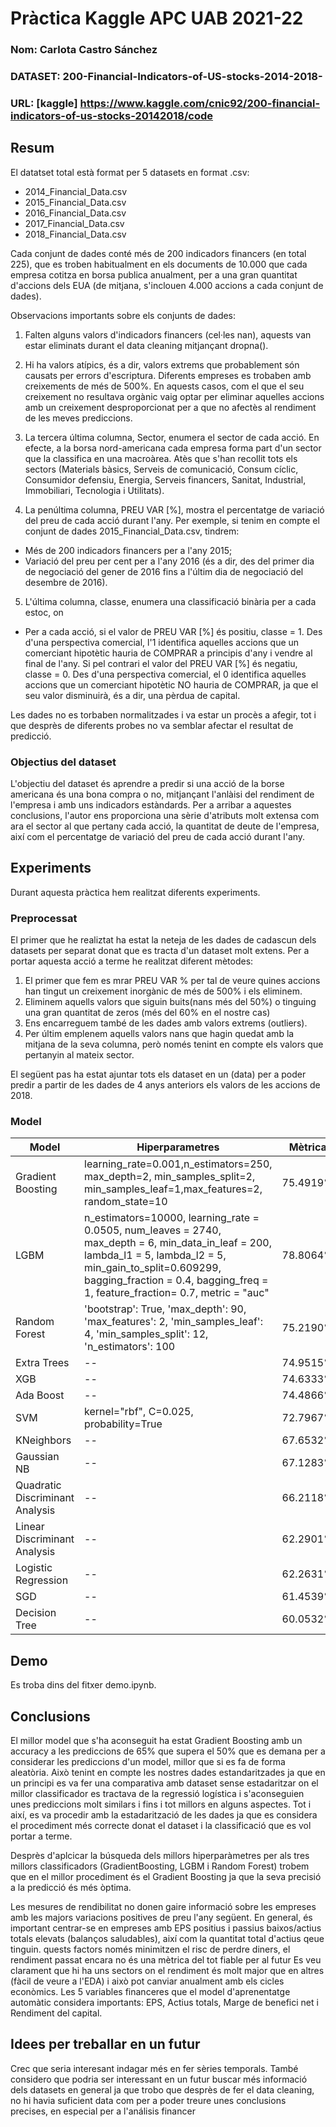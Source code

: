 # Pràctica Kaggle APC UAB 2021-22
### Nom: Carlota Castro Sánchez
### DATASET: 200-Financial-Indicators-of-US-stocks-2014-2018-
### URL: [kaggle] https://www.kaggle.com/cnic92/200-financial-indicators-of-us-stocks-20142018/code
## Resum
El datatset total està format per 5 datasets en format .csv:
- 2014_Financial_Data.csv
- 2015_Financial_Data.csv
- 2016_Financial_Data.csv
- 2017_Financial_Data.csv
- 2018_Financial_Data.csv

Cada conjunt de dades conté més de 200 indicadors financers (en total 225), que es troben habitualment en els documents de 10.000 que cada empresa cotitza en borsa publica anualment, per a una gran quantitat d'accions dels EUA (de mitjana, s'inclouen 4.000 accions a cada conjunt de dades).

Observacions importants sobre els conjunts de dades:

1. Falten alguns valors d'indicadors financers (cel·les nan), aquests van estar eliminats durant el data cleaning mitjançant dropna().

2. Hi ha valors atípics, és a dir, valors extrems que probablement són causats per errors d'escriptura. Diferents empreses es trobaben amb creixements de més de 500%. En aquests casos, com el que el seu creixement no resultava orgànic vaig optar per eliminar aquelles accions amb un creixement desproporcionat per a que no afectès al rendiment de les meves prediccions.

3. La tercera última columna, Sector, enumera el sector de cada acció. En efecte, a la borsa nord-americana cada empresa forma part d'un sector que la classifica en una macroàrea. Atès que s'han recollit tots els sectors (Materials bàsics, Serveis de comunicació, Consum cíclic, Consumidor defensiu, Energia, Serveis financers, Sanitat, Industrial, Immobiliari, Tecnologia i Utilitats).

4. La penúltima columna, PREU VAR [%], mostra el percentatge de variació del preu de cada acció durant l'any. Per exemple, si tenim en compte el conjunt de dades 2015_Financial_Data.csv, tindrem:

  - Més de 200 indicadors financers per a l'any 2015;
  - Variació del preu per cent per a l'any 2016 (és a dir, des del primer dia de negociació del gener de         2016 fins a l'últim dia de negociació del desembre de 2016).

5. L'última columna, classe, enumera una classificació binària per a cada estoc, on
  - Per a cada acció, si el valor de PREU VAR [%] és positiu, classe = 1. Des d'una perspectiva comercial, l'1 identifica aquelles accions que un comerciant hipotètic hauria de COMPRAR a principis d'any i vendre al final de l'any. Si pel contrari  el valor del PREU VAR [%] és negatiu, classe = 0. Des d'una perspectiva comercial, el 0 identifica aquelles accions que un comerciant hipotètic NO hauria de COMPRAR, ja que el seu valor disminuirà, és a dir, una pèrdua de capital.

Les dades no es torbaben normalitzades i va estar un procès a afegir, tot i que desprès de diferents probes no va semblar afectar el resultat de predicció. 

### Objectius del dataset
L'objectiu del dataset és aprendre a predir si una acció de la borse americana és una bona compra o no, mitjançant l'anlàisi del rendiment de l'empresa i amb uns indicadors estàndards. Per a arribar a aquestes conclusions, l'autor ens proporciona una sèrie d'atributs molt extensa com ara el sector al que pertany cada acció, la quantitat de deute de l'empresa, així com el percentatge de variació del preu de cada acció durant l'any. 
## Experiments
Durant aquesta pràctica hem realitzat diferents experiments.
### Preprocessat
El primer que he realiztat ha estat la neteja de les dades  de cadascun dels datasets per separat donat que es tracta d'un dataset molt extens. Per a portar aquesta acció a terme he realitzat diferent mètodes:
1. El primer que fem es mrar PREU VAR % per tal de veure quines accions han tingut un creixement inorgànic de més de 500% i els eliminem.
2. Eliminem aquells valors que siguin buits(nans més del 50%) o tinguing una gran quantitat de zeros (més del 60% en el nostre cas)
3. Ens encarreguem també de les dades amb valors extrems (outliers).
4. Per últim emplenem aquells valors nans que hagin quedat amb la mitjana de la seva columna, però només tenint en compte els valors que pertanyin al mateix sector.

El següent pas ha estat ajuntar tots els dataset en un (data) per a poder predir a partir de les dades de 4 anys anteriors els valors de les accions de 2018.

### Model
| Model | Hiperparametres | Mètrica |  
| -- | -- | -- |
| Gradient Boosting | learning_rate=0.001,n_estimators=250, max_depth=2, min_samples_split=2, min_samples_leaf=1,max_features=2, random_state=10 | 75.4919% | 
| LGBM | n_estimators=10000, learning_rate = 0.0505, num_leaves = 2740, max_depth = 6, min_data_in_leaf = 200, lambda_l1 = 5, lambda_l2 = 5, min_gain_to_split=0.609299, bagging_fraction = 0.4, bagging_freq = 1, feature_fraction= 0.7, metric = "auc" | 78.8064% |
| Random Forest | 'bootstrap': True, 'max_depth': 90, 'max_features': 2, 'min_samples_leaf': 4, 'min_samples_split': 12, 'n_estimators': 100 | 75.2190% | 
| Extra Trees | -- | 74.9515% | 
| XGB | -- | 74.6333% | 
| Ada Boost | -- | 74.4866% | 
| SVM | kernel="rbf", C=0.025, probability=True | 72.7967% | 
| KNeighbors | -- | 67.6532% | 
| Gaussian NB | -- | 67.1283% | 
| Quadratic Discriminant Analysis| -- | 66.2118% | 
| Linear Discriminant Analysis | -- | 62.2901% | 
| Logistic Regression | -- | 62.2631% | 
| SGD | -- | 61.4539% | 
| Decision Tree | -- | 60.0532% | 

## Demo
Es troba dins del fitxer demo.ipynb.
## Conclusions
El millor model que s'ha aconseguit ha estat Gradient Boosting amb un accuracy a les prediccions de 65% que supera el 50% que es demana per a considerar les prediccions d'un model, millor que si es fa de forma aleatòria. Això tenint en compte les nostres dades estandaritzades ja que en un principi es va fer una comparativa amb dataset sense estadaritzar on el millor classificador es tractava de la regressió logística i s'aconseguien unes prediccions molt similars i fins i tot millors en alguns aspectes. Tot i així, es va procedir amb la estadarització de les dades ja que es considera el procediment més correcte donat el dataset i la classificació que es vol portar a terme. 

Desprès d'aplcicar la búsqueda dels millors hiperparàmetres per als tres millors classificadors (GradientBoosting, LGBM i Random Forest) trobem que en el millor procediment és el Gradient Boosting ja que la seva precisió a la predicció és més òptima.

Les mesures de rendibilitat no donen gaire informació sobre les empreses amb les majors variacions positives de preu l'any següent. En general, és important centrar-se en empreses amb EPS positius i passius baixos/actius totals elevats (balanços saludables), així com la quantitat total d'actius qeue tinguin. quests factors només minimitzen el risc de perdre diners, el rendiment passat encara no és una mètrica del tot fiable per al futur
Es veu clarament que hi ha uns sectors on el rendiment és molt major que en altres (fàcil de veure a l'EDA) i això pot canviar anualment amb els cicles econòmics. Les 5 variables financeres que el model d'aprenentatge automàtic considera importants: EPS, Actius totals, Marge de benefici net i Rendiment del capital.

## Idees per treballar en un futur
Crec que seria interesant indagar més en fer sèries temporals. També considero que podria ser interessant en un futur buscar més informació dels datasets en general ja que trobo que desprès de fer el data cleaning, no hi havia suficient data com per a poder treure unes conclusions precises, en especial per a l'análisis financer

